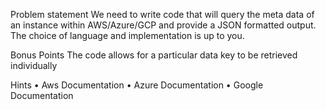Problem statement
We need to write code that will query the meta data of an instance within AWS/Azure/GCP and provide a JSON formatted output.
The choice of language and implementation is up to you.

Bonus Points
The code allows for a particular data key to be retrieved individually

Hints
•       Aws Documentation
•       Azure Documentation
•       Google Documentation
